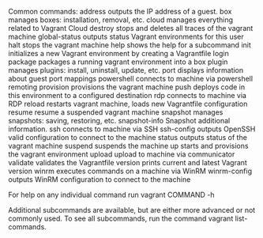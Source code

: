 Common commands:
      address         outputs the IP address of a guest.
      box             manages boxes: installation, removal, etc.
      cloud           manages everything related to Vagrant Cloud
      destroy         stops and deletes all traces of the vagrant machine
      global-status   outputs status Vagrant environments for this user
      halt            stops the vagrant machine
      help            shows the help for a subcommand
      init            initializes a new Vagrant environment by creating a Vagrantfile
      login           
      package         packages a running vagrant environment into a box
      plugin          manages plugins: install, uninstall, update, etc.
      port            displays information about guest port mappings
      powershell      connects to machine via powershell remoting
      provision       provisions the vagrant machine
      push            deploys code in this environment to a configured destination
      rdp             connects to machine via RDP
      reload          restarts vagrant machine, loads new Vagrantfile configuration
      resume          resume a suspended vagrant machine
      snapshot        manages snapshots: saving, restoring, etc.
      snapshot-info   Snapshot additional information.
      ssh             connects to machine via SSH
      ssh-config      outputs OpenSSH valid configuration to connect to the machine
      status          outputs status of the vagrant machine
      suspend         suspends the machine
      up              starts and provisions the vagrant environment
      upload          upload to machine via communicator
      validate        validates the Vagrantfile
      version         prints current and latest Vagrant version
      winrm           executes commands on a machine via WinRM
      winrm-config    outputs WinRM configuration to connect to the machine
 
For help on any individual command run vagrant COMMAND -h

Additional subcommands are available, but are either more advanced
or not commonly used. To see all subcommands, run the command
vagrant list-commands.
